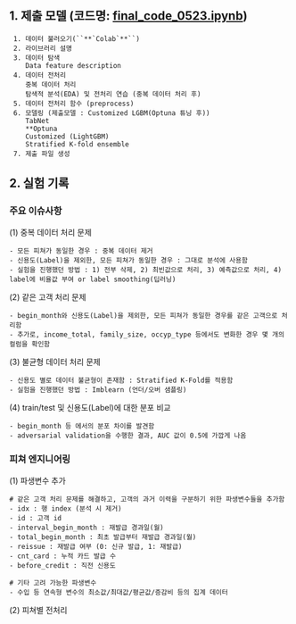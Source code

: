 ## 1. 제출 모델 (코드명: [final_code_0523.ipynb](https://github.com/bunchacha/dacon-competition-credit_score_prediction/blob/main/notebook/%EC%9D%B4%EB%AC%B8%ED%98%95/final_code_0523.ipynb))
```
 1. 데이터 불러오기(``**`Colab`**``)
 2. 라이브러리 설명
 3. 데이터 탐색
    Data feature description
 4. 데이터 전처리
    중복 데이터 처리
    탐색적 분석(EDA) 및 전처리 연습 (중복 데이터 처리 후)
 5. 데이터 전처리 함수 (preprocess)
 6. 모델링 (제출모델 : Customized LGBM(Optuna 튜닝 후))
    TabNet
    **Optuna
    Customized (LightGBM)
    Stratified K-fold ensemble
 7. 제출 파일 생성
 ```
 
## 2. 실험 기록
### 주요 이슈사항
(1) 중복 데이터 처리 문제
```
- 모든 피쳐가 동일한 경우 : 중복 데이터 제거
- 신용도(Label)을 제외한, 모든 피쳐가 동일한 경우 : 그대로 분석에 사용함
- 실험을 진행했던 방법 : 1) 전부 삭제, 2) 최빈값으로 처리, 3) 예측값으로 처리, 4) label에 비율값 부여 or label smoothing(딥러닝)
```
(2) 같은 고객 처리 문제
```
- begin_month와 신용도(Label)을 제외한, 모든 피쳐가 동일한 경우를 같은 고객으로 처리함
- 추가로, income_total, family_size, occyp_type 등에서도 변화한 경우 몇 개의 컬럼을 확인함
```
(3) 불균형 데이터 처리 문제
```
- 신용도 별로 데이터 불균형이 존재함 : Stratified K-Fold를 적용함
- 실험을 진행했던 방법 : Imblearn (언더/오버 샘플링)
```
(4) train/test 및 신용도(Label)에 대한 분포 비교
```
- begin_month 등 에서의 분포 차이를 발견함
- adversarial validation을 수행한 결과, AUC 값이 0.5에 가깝게 나옴
```
### 피쳐 엔지니어링
(1) 파생변수 추가
```
# 같은 고객 처리 문제를 해결하고, 고객의 과거 이력을 구분하기 위한 파생변수들을 추가함
- idx : 행 index (분석 시 제거)
- id : 고객 id
- interval_begin_month : 재발급 경과일(월)
- total_begin_month : 최초 발급부터 재발급 경과일(월)
- reissue : 재발급 여부 (0: 신규 발급, 1: 재발급)
- cnt_card : 누적 카드 발급 수
- before_credit : 직전 신용도

# 기타 고려 가능한 파생변수
- 수입 등 연속형 변수의 최소값/최대값/평균값/증감비 등의 집계 데이터
```

(2) 피쳐별 전처리
